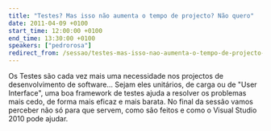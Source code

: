 ```yaml
---
title: "Testes? Mas isso não aumenta o tempo de projecto? Não quero"
date: 2011-04-09 +0100
start_time: 12:00:00 +0100
end_time: 13:30:00 +0100
speakers: ["pedrorosa"]
redirect_from: /sessao/testes-mas-isso-nao-aumenta-o-tempo-de-projecto-nao-quero/
---
```

Os Testes são cada vez mais uma necessidade nos projectos de desenvolvimento de software... Sejam eles unitários, de carga ou de "User Interface", uma boa framework de testes ajuda a resolver os problemas mais cedo, de forma mais eficaz e mais barata. No final da sessão vamos perceber não só para que servem, como são feitos e como o Visual Studio 2010 pode ajudar.

